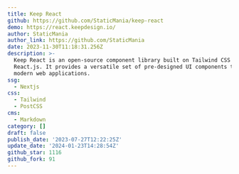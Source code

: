 ```yaml
---
title: Keep React
github: https://github.com/StaticMania/keep-react
demo: https://react.keepdesign.io/
author: StaticMania
author_link: https://github.com/StaticMania
date: 2023-11-30T11:18:31.256Z
description: >-
  Keep React is an open-source component library built on Tailwind CSS and
  React.js. It provides a versatile set of pre-designed UI components to build
  modern web applications.
ssg:
  - Nextjs
css:
  - Tailwind
  - PostCSS
cms:
  - Markdown
category: []
draft: false
publish_date: '2023-07-27T12:22:25Z'
update_date: '2024-01-23T14:28:54Z'
github_star: 1116
github_fork: 91
---
```

